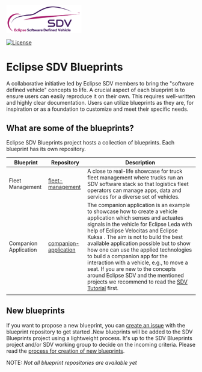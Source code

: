 <img src="images/sdv-logo-color.svg" alt="isolated" width="200"/>

[![License](https://img.shields.io/badge/License-Apache_2.0-blue.svg)](https://opensource.org/licenses/Apache-2.0)

# Eclipse SDV Blueprints

A collaborative initiative led by Eclipse SDV members to bring the "software defined vehicle" concepts to life. A crucial aspect of each blueprint is to ensure users can easily reproduce it on their own. This requires well-written and highly clear documentation. Users can utilize blueprints as they are, for inspiration or as a foundation to customize and meet their specific needs.

## What are some of the blueprints?
Eclipse SDV Blueprints project hosts a collection of blueprints. Each blueprint has its own repository.  

| Blueprint  	|  Repository	|   Description	|
|---	|---	|---	|
| Fleet Management  	| [fleet-management](https://github.com/eclipse-sdv-blueprints/fleet-management) | A close to real-life showcase for truck fleet management where trucks run an SDV software stack so that logistics fleet operators can manage apps, data and services for a diverse set of vehicles.	|
|  Companion Application 	|  [companion-application](https://github.com/eclipse-sdv-blueprints/companion-application)	|  The companion application is an example to showcase how to create a vehicle application which senses and actuates signals in the vehicle for Eclipse Leda with help of Eclipse Velocitas and Eclipse Kuksa . The aim is not to build the best available application possible but to show how one can use the applied technologies to build a companion app for the interaction with a vehicle, e.g., to move a seat. If you are new to the concepts around Eclipse SDV and the mentioned projects we recommend to read the [SDV Tutorial](https://eclipse-leda.github.io/leda/docs/general-usage/sdv-introduction/) first. 	|
|   	|   	|   	|



## New blueprints
If you want to propose a new blueprint, you can [create an issue](https://github.com/eclipse-sdv-blueprints/blueprints/issues)  with the blueprint repository to get started .New blueprints will be added to the SDV Blueprints project using a lightweight process. It's up to the SDV Blueprints project and/or SDV working group to decide on the incoming criteria. Please read the  [process for creation of new blueprints](https://github.com/eclipse-sdv-blueprints/blueprints).



NOTE: _Not all blueprint repositories are available yet_
